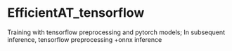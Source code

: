 # EfficientAT_tensorflow
 Training with tensorflow preprocessing and pytorch models; In subsequent inference, tensorflow preprocessing +onnx inference
